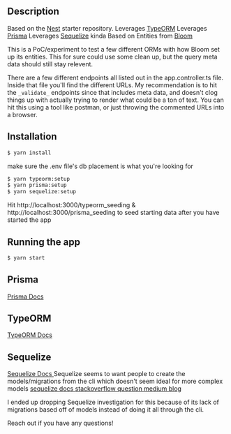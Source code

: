 ## Description

Based on the [Nest](https://github.com/nestjs/nest) starter repository.
Leverages [TypeORM](https://typeorm.io/) 
Leverages [Prisma](https://www.prisma.io/) 
Leverages [Sequelize](https://sequelize.org/) kinda 
Based on Entities from [Bloom](https://github.com/bloom-housing/bloom)

This is a PoC/experiment to test a few different ORMs with how Bloom set up its entities. 
This for sure could use some clean up, but the query meta data should still stay relevent.

There are a few different endpoints all listed out in the app.controller.ts file. Inside that file you'll find the different URLs.
My recommendation is to hit the `_validate_` endpoints since that includes meta data, and doesn't clog things up with actually trying to render what could be a ton of text.
You can hit this using a tool like postman, or just throwing the commented URLs into a browser.

## Installation

```bash
$ yarn install
```
make sure the .env file's db placement is what you're looking for
```bash
$ yarn typeorm:setup
$ yarn prisma:setup
$ yarn sequelize:setup
```
Hit http://localhost:3000/typeorm_seeding & http://localhost:3000/prisma_seeding to seed starting data after you have started the app

## Running the app

```bash
$ yarn start
```

## Prisma
<a href="https://docs.nestjs.com/recipes/prisma" target="_blank"> Prisma Docs </a>

## TypeORM
<a href="https://docs.nestjs.com/recipes/sql-typeorm" target="_blank"> TypeORM Docs </a>

## Sequelize
<a href="https://docs.nestjs.com/recipes/sql-sequelize" target="_blank"> Sequelize Docs </a>
Sequelize seems to want people to create the models/migrations from the cli which doesn't seem ideal for more complex models
<a href="https://sequelize.org/docs/v6/other-topics/migrations" target="_blank"> sequelize docs </a>
<a href="https://stackoverflow.com/questions/27835801/" target="_blank"> stackoverflow question </a>
<a href="https://victoronwuzor.medium.com/how-to-setup-sequelize-migration-in-a-nestjs-project-b4aec1f88612" target="_blank"> medium blog </a>

I ended up dropping Sequelize investigation for this because of its lack of migrations based off of models instead of doing it all through the cli. 


Reach out if you have any questions!